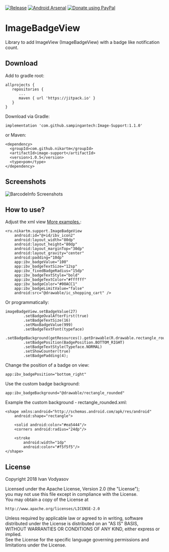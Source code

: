 
<!--[![Download](https://api.bintray.com/packages/nikart/maven/ImageBadgeView/images/download.svg)](https://bintray.com/nikart/maven/ImageBadgeView/_latestVersion)-->
[![Release](https://jitpack.io/v/sampingantech/Image-Support.svg)](https://jitpack.io/#sampingantech/Image-Support) [![Android Arsenal]( https://img.shields.io/badge/Android%20Arsenal-ImageBadgeView-green.svg?style=flat )]( https://android-arsenal.com/details/1/7619) [![Donate using PayPal](https://img.shields.io/badge/paypal-donate-blue.svg)](https://www.paypal.me/ivodyasov)  
  
# ImageBadgeView  
Library to add ImageView (ImageBadgeView) with a badge like notification count.  
## Download  
Add to gradle root:  
```  
allprojects {  
   repositories {  
      ...  
      maven { url 'https://jitpack.io' }  
   }  
}  
```  
Download via Gradle:  
```  
implementation 'com.github.sampingantech:Image-Support:1.1.0'  
```  
or Maven:  
```  
<dependency>  
  <groupId>com.github.nikartm</groupId>  
  <artifactId>image-support</artifactId>  
  <version>1.0.5</version>  
  <type>pom</type>  
</dependency>  
```  
## Screenshots  
![BarcodeInfo Screenshots](https://raw.githubusercontent.com/nikartm/Image-Support/master/screenshots/sct_1.png)  
## How to use?  
Adjust the xml view [More examples.](https://github.com/nikartm/Image-Support/blob/master/app/src/main/res/layout/activity_main.xml):  
```  
<ru.nikartm.support.ImageBadgeView  
    android:id="@+id/ibv_icon2"  
    android:layout_width="80dp"  
    android:layout_height="80dp"  
    android:layout_marginTop="30dp"  
    android:layout_gravity="center"  
    android:padding="10dp"  
    app:ibv_badgeValue="100"  
    app:ibv_badgeTextSize="12sp"  
    app:ibv_fixedBadgeRadius="15dp"  
    app:ibv_badgeTextStyle="bold"  
    app:ibv_badgeTextColor="#ffffff"  
    app:ibv_badgeColor="#00ACC1"  
    app:ibv_badgeLimitValue="false"  
    android:src="@drawable/ic_shopping_cart" />  
```  
Or programmatically:  
```  
imageBadgeView.setBadgeValue(27)  
        .setBadgeOvalAfterFirst(true)  
        .setBadgeTextSize(16)  
        .setMaxBadgeValue(999)  
        .setBadgeTextFont(typeface)  
        .setBadgeBackground(getResources().getDrawable(R.drawable.rectangle_rounded))  
        .setBadgePosition(BadgePosition.BOTTOM_RIGHT)  
        .setBadgeTextStyle(Typeface.NORMAL)  
        .setShowCounter(true)  
        .setBadgePadding(4);  
```  
Change the position of a badge on view:  
```  
app:ibv_badgePosition="bottom_right"  
```  
Use the custom badge background:  
```  
app:ibv_badgeBackground="@drawable/rectangle_rounded"  
```  
Example the custom background - rectangle_rounded.xml:  
```  
<shape xmlns:android="http://schemas.android.com/apk/res/android"  
    android:shape="rectangle">  
  
    <solid android:color="#ea5444"/>  
    <corners android:radius="24dp"/>  
  
    <stroke  
        android:width="1dp"  
        android:color="#f5f5f5"/>  
</shape>  
```  
  
## License  
Copyright 2018 Ivan Vodyasov  
  
Licensed under the Apache License, Version 2.0 (the "License");  
you may not use this file except in compliance with the License.  
You may obtain a copy of the License at  
  
    http://www.apache.org/licenses/LICENSE-2.0  
  
Unless required by applicable law or agreed to in writing, software  
distributed under the License is distributed on an "AS IS" BASIS,  
WITHOUT WARRANTIES OR CONDITIONS OF ANY KIND, either express or implied.  
See the License for the specific language governing permissions and  
limitations under the License.
